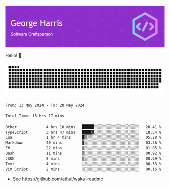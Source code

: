 ![img](./assets/github-header.png)

Hello! :wave:

<div align="center">
  <img  src="https://github.com/1999AZZAR/1999AZZAR/blob/readme/resources/img/grid-snake.svg" alt="snake" />
</div>

<!--START_SECTION:waka-->

```txt
From: 13 May 2024 - To: 20 May 2024

Total Time: 16 hrs 17 mins

Other             4 hrs 10 mins   █████░░░░░░░░░░░░░░░░░░░░   20.41 %
TypeScript        3 hrs 47 mins   ████▓░░░░░░░░░░░░░░░░░░░░   18.54 %
Lua               1 hr 4 mins     █▒░░░░░░░░░░░░░░░░░░░░░░░   05.28 %
Markdown          40 mins         ▓░░░░░░░░░░░░░░░░░░░░░░░░   03.26 %
F#                22 mins         ▒░░░░░░░░░░░░░░░░░░░░░░░░   01.85 %
Bash              11 mins         ▒░░░░░░░░░░░░░░░░░░░░░░░░   00.92 %
JSON              8 mins          ▒░░░░░░░░░░░░░░░░░░░░░░░░   00.69 %
Text              4 mins          ░░░░░░░░░░░░░░░░░░░░░░░░░   00.33 %
Vim Script        2 mins          ░░░░░░░░░░░░░░░░░░░░░░░░░   00.16 %
```

<!--END_SECTION:waka-->

- See <https://github.com/athul/waka-readme>
